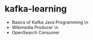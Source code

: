 # kafka-learning

* Basics of Kafka Java Programming \n
* Wikimedia Producer \n
* OpenSearch Consumer
